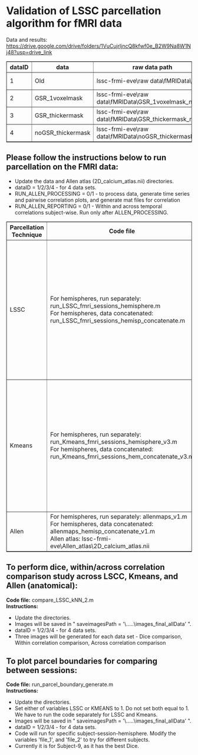 # Validation of LSSC parcellation algorithm for fMRI data

Data and results: https://drive.google.com/drive/folders/1VuCujrljncQ8kfwf0e_B2W9Na8W1Nj48?usp=drive_link
<table border="1">
  <tr>
    <th>dataID</th>
    <th>data</th>
    <th>raw data path</th>
    <th>results path</th>
  </tr>
  <tr>
    <td>1</td>
    <td>Old</td>
    <td>lssc-frmi-eve\raw data\fMRIData\REST</td>
    <td>lssc-frmi-eve\raw data\fMRIData\Results\REST_results</td>
  </tr>
  <tr>
    <td>2</td>
    <td>GSR_1voxelmask</td>
    <td>lssc-frmi-eve\raw data\fMRIData\GSR_1voxelmask_new</td>
    <td>lssc-frmi-eve\raw data\fMRIData\Results\GSR_1voxelmask_results</td>
  </tr>
  <tr>
    <td>3</td>
    <td>GSR_thickermask</td>
    <td>lssc-frmi-eve\raw data\fMRIData\GSR_thickermask_new</td>
    <td>lssc-frmi-eve\raw data\fMRIData\Results\GSR_thickermask_results</td>
  </tr>
  <tr>
    <td>4</td>
    <td>noGSR_thickermask</td>
    <td>lssc-frmi-eve\raw data\fMRIData\noGSR_thickermask_new</td>
    <td>lssc-frmi-eve\raw data\fMRIData\Results\noGSR_thickermask_results</td>
  </tr>
</table>

## Please follow the instructions below to run parcellation on the FMRI data:
<table border="1">
  <tr>
    <th>Parcellation Technique</th>
    <th>Code file</th>
    <th>Instructions</th>
  </tr>
  <tr>
    <td>LSSC</td>
    <td>
      For hemispheres, run separately: run_LSSC_fmri_sessions_hemisphere.m <br>
      For hemispheres, data concatenated: run_LSSC_fmri_sessions_hemisp_concatenate.m
    </td>
    <td> 
      <ul>
        <li>Update the directories. </li>
        <li>dataID = 1/2/3/4 - for 4 data sets. </li>
        <li>RUN_LSSC = 0/1 - to run and generate LSSC parcellation images, mat files.</li>
        <li>RUN_DICE_SIMILARITY = 0/1 - Dice computation subject-wise. Run only after LSSC.</li>
        <li>RUN_TEMPORAL_CORR = 0/1 - Within and across temporal correlations subject-wise. Run only after LSSC.</li>
        <li>Look for "cfg" structure and "runROI_meso_nlm_new_v2.m" file to modify LSSC parameters.</li>
      </ul>
    </td>
  </tr>
  <tr>
    <td>Kmeans</td>
    <td>
      For hemispheres, run separately: run_Kmeans_fmri_sessions_hemisphere_v3.m <br>
      For hemispheres, data concatenated: run_Kmeans_fmri_sessions_hem_concatenate_v3.m
    </td>
    <td>
      <ul>
        <li>Update the directories. </li>
        <li>dataID = 1/2/3/4 - for 4 data sets. </li>
        <li>RUN_KNN = 0/1 - to run and generate Kmeans parcellation images, mat files.</li>
        <li>RUN_DICE_SIMILARITY = 0/1 - Dice computation subject-wise. Run only after Kmeans.</li>
        <li>RUN_TEMPORAL_CORR = 0/1 - Within and across temporal correlations subject-wise. Run only after Kmeans.</li>
        <li>Paramters to modify: N_KNN_CLUSTERS=27, min_clust_size=15</li>
      </ul>
    </td>
  </tr>
  <tr>
    <td>Allen</td>
    <td>
      For hemispheres, run separately: allenmaps_v1.m <br>
      For hemispheres, data concatenated: allenmaps_hemisp_concatenate_v1.m <br> 
      Allen atlas: lssc-frmi-eve\Allen_atlas\2D_calcium_atlas.nii</td>
    </td>
      <ul>
        <li>Update the data and Allen atlas (2D_calcium_atlas.nii) directories. </li>
        <li>dataID = 1/2/3/4 - for 4 data sets. </li>
        <li>RUN_ALLEN_PROCESSING = 0/1 - to process data, generate time series and pairwise correlation plots, and generate mat files for correlation</li>
        <li>RUN_ALLEN_REPORTING = 0/1 - Within and across temporal correlations subject-wise. Run only after ALLEN_PROCESSING.</li>
      </ul>
    </td>
  </tr>
</table>

## To perform dice, within/across correlation comparison study across LSCC, Kmeans, and Allen (anatomical):
**Code file:** compare_LSSC_kNN_2.m <br>
**Instructions:**
<ul>
  <li>Update the directories. </li>
  <li>Images will be saved in " saveimagesPath = '\.....\images_final_allData' ". </li>
  <li>dataID = 1/2/3/4 - for 4 data sets. </li>
  <li>Three images will be generated for each data set - Dice comparison, Within correlation comparison, Across correlation comparison</li>
</ul>

## To plot parcel boundaries for comparing between sessions:
**Code file:** run_parcel_boundary_generate.m <br>
**Instructions:**
<ul>
  <li>Update the directories. </li>
  <li>Set either of variables LSSC or KMEANS to 1. Do not set both equal to 1. We have to run the code separately for LSSC and Kmeans. </li>
  <li>Images will be saved in " saveimagesPath = '\.....\images_final_allData' ". </li>
  <li>dataID = 1/2/3/4 - for 4 data sets. </li>
  <li>Code will run for specific subject-session-hemisphere. Modify the variables 'file_1', and 'file_2' to try for different subjects.</li>
  <li>Currently it is for Subject-9, as it has the best Dice.</li>
</ul>

